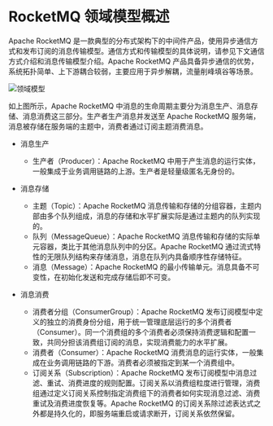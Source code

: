 # RocketMQ 领域模型概述

Apache RocketMQ 是一款典型的分布式架构下的中间件产品，使用异步通信方式和发布订阅的消息传输模型。通信方式和传输模型的具体说明，请参见下文通信方式介绍和消息传输模型介绍。Apache RocketMQ 产品具备异步通信的优势，系统拓扑简单、上下游耦合较弱，主要应用于异步解耦，流量削峰填谷等场景。

![领域模型](https://assets.ng-tech.icu/item/20230409175705.png)

如上图所示，Apache RocketMQ 中消息的生命周期主要分为消息生产、消息存储、消息消费这三部分。生产者生产消息并发送至 Apache RocketMQ 服务端，消息被存储在服务端的主题中，消费者通过订阅主题消费消息。

- 消息生产

  - 生产者（Producer）：Apache RocketMQ 中用于产生消息的运行实体，一般集成于业务调用链路的上游。生产者是轻量级匿名无身份的。

- 消息存储

  - 主题（Topic）：Apache RocketMQ 消息传输和存储的分组容器，主题内部由多个队列组成，消息的存储和水平扩展实际是通过主题内的队列实现的。
  - 队列（MessageQueue）：Apache RocketMQ 消息传输和存储的实际单元容器，类比于其他消息队列中的分区。Apache RocketMQ 通过流式特性的无限队列结构来存储消息，消息在队列内具备顺序性存储特征。
  - 消息（Message）：Apache RocketMQ 的最小传输单元。消息具备不可变性，在初始化发送和完成存储后即不可变。

- 消息消费

  - 消费者分组（ConsumerGroup）：Apache RocketMQ 发布订阅模型中定义的独立的消费身份分组，用于统一管理底层运行的多个消费者（Consumer）。同一个消费组的多个消费者必须保持消费逻辑和配置一致，共同分担该消费组订阅的消息，实现消费能力的水平扩展。
  - 消费者（Consumer）：Apache RocketMQ 消费消息的运行实体，一般集成在业务调用链路的下游。消费者必须被指定到某一个消费组中。
  - 订阅关系（Subscription）：Apache RocketMQ 发布订阅模型中消息过滤、重试、消费进度的规则配置。订阅关系以消费组粒度进行管理，消费组通过定义订阅关系控制指定消费组下的消费者如何实现消息过滤、消费重试及消费进度恢复等。Apache RocketMQ 的订阅关系除过滤表达式之外都是持久化的，即服务端重启或请求断开，订阅关系依然保留。
